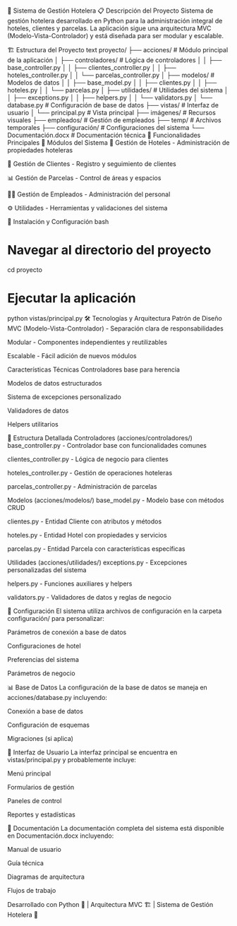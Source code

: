 🏨 Sistema de Gestión Hotelera
📋 Descripción del Proyecto
Sistema de gestión hotelera desarrollado en Python para la administración integral de hoteles, clientes y parcelas. La aplicación sigue una arquitectura MVC (Modelo-Vista-Controlador) y está diseñada para ser modular y escalable.

🏗️ Estructura del Proyecto
text
proyecto/
├── acciones/                    # Módulo principal de la aplicación
│   ├── controladores/          # Lógica de controladores
│   │   ├── base_controller.py
│   │   ├── clientes_controller.py
│   │   ├── hoteles_controller.py
│   │   └── parcelas_controller.py
│   ├── modelos/                # Modelos de datos
│   │   ├── base_model.py
│   │   ├── clientes.py
│   │   ├── hoteles.py
│   │   └── parcelas.py
│   ├── utilidades/             # Utilidades del sistema
│   │   ├── exceptions.py
│   │   ├── helpers.py
│   │   └── validators.py
│   └── database.py             # Configuración de base de datos
├── vistas/                     # Interfaz de usuario
│   └── principal.py            # Vista principal
├── imágenes/                   # Recursos visuales
├── empleados/                  # Gestión de empleados
├── temp/                       # Archivos temporales
├── configuración/              # Configuraciones del sistema
└── Documentación.docx          # Documentación técnica
🎯 Funcionalidades Principales
🔧 Módulos del Sistema
🏨 Gestión de Hoteles - Administración de propiedades hoteleras

👥 Gestión de Clientes - Registro y seguimiento de clientes

📊 Gestión de Parcelas - Control de áreas y espacios

👨‍💼 Gestión de Empleados - Administración del personal

⚙️ Utilidades - Herramientas y validaciones del sistema

🚀 Instalación y Configuración
bash
# Navegar al directorio del proyecto
cd proyecto

# Ejecutar la aplicación
python vistas/principal.py
🛠️ Tecnologías y Arquitectura
Patrón de Diseño
MVC (Modelo-Vista-Controlador) - Separación clara de responsabilidades

Modular - Componentes independientes y reutilizables

Escalable - Fácil adición de nuevos módulos

Características Técnicas
Controladores base para herencia

Modelos de datos estructurados

Sistema de excepciones personalizado

Validadores de datos

Helpers utilitarios

📁 Estructura Detallada
Controladores (acciones/controladores/)
base_controller.py - Controlador base con funcionalidades comunes

clientes_controller.py - Lógica de negocio para clientes

hoteles_controller.py - Gestión de operaciones hoteleras

parcelas_controller.py - Administración de parcelas

Modelos (acciones/modelos/)
base_model.py - Modelo base con métodos CRUD

clientes.py - Entidad Cliente con atributos y métodos

hoteles.py - Entidad Hotel con propiedades y servicios

parcelas.py - Entidad Parcela con características específicas

Utilidades (acciones/utilidades/)
exceptions.py - Excepciones personalizadas del sistema

helpers.py - Funciones auxiliares y helpers

validators.py - Validadores de datos y reglas de negocio

🔧 Configuración
El sistema utiliza archivos de configuración en la carpeta configuración/ para personalizar:

Parámetros de conexión a base de datos

Configuraciones de hotel

Preferencias del sistema

Parámetros de negocio

📊 Base de Datos
La configuración de la base de datos se maneja en acciones/database.py incluyendo:

Conexión a base de datos

Configuración de esquemas

Migraciones (si aplica)

🎨 Interfaz de Usuario
La interfaz principal se encuentra en vistas/principal.py y probablemente incluye:

Menú principal

Formularios de gestión

Paneles de control

Reportes y estadísticas

📝 Documentación
La documentación completa del sistema está disponible en Documentación.docx incluyendo:

Manual de usuario

Guía técnica

Diagramas de arquitectura

Flujos de trabajo

Desarrollado con Python 🐍 | Arquitectura MVC 🏗️ | Sistema de Gestión Hotelera 🏨
